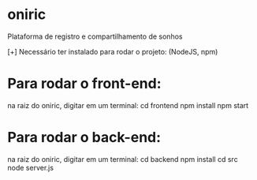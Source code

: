 # oniric
Plataforma de registro e compartilhamento de sonhos

[+] Necessário ter instalado para rodar o projeto: (NodeJS, npm)

# Para rodar o front-end:
na raiz do oniric, digitar em um terminal:
cd frontend 
npm install
npm start

# Para rodar o back-end:

na raiz do oniric, digitar em um terminal:
cd backend
npm install
cd src
node server.js
